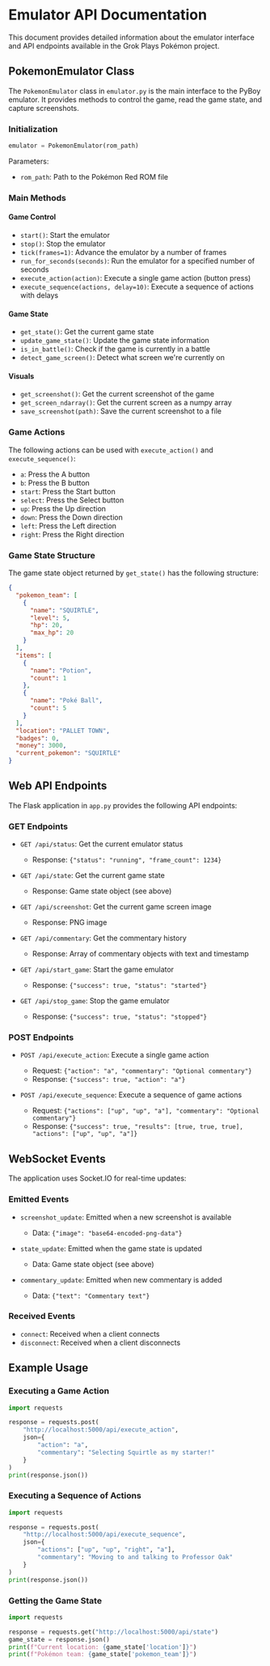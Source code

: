# Emulator API Documentation

This document provides detailed information about the emulator interface and API endpoints available in the Grok Plays Pokémon project.

## PokemonEmulator Class

The `PokemonEmulator` class in `emulator.py` is the main interface to the PyBoy emulator. It provides methods to control the game, read the game state, and capture screenshots.

### Initialization

```python
emulator = PokemonEmulator(rom_path)
```

Parameters:
- `rom_path`: Path to the Pokémon Red ROM file

### Main Methods

#### Game Control

- `start()`: Start the emulator
- `stop()`: Stop the emulator
- `tick(frames=1)`: Advance the emulator by a number of frames
- `run_for_seconds(seconds)`: Run the emulator for a specified number of seconds
- `execute_action(action)`: Execute a single game action (button press)
- `execute_sequence(actions, delay=10)`: Execute a sequence of actions with delays

#### Game State

- `get_state()`: Get the current game state
- `update_game_state()`: Update the game state information
- `is_in_battle()`: Check if the game is currently in a battle
- `detect_game_screen()`: Detect what screen we're currently on

#### Visuals

- `get_screenshot()`: Get the current screenshot of the game
- `get_screen_ndarray()`: Get the current screen as a numpy array
- `save_screenshot(path)`: Save the current screenshot to a file

### Game Actions

The following actions can be used with `execute_action()` and `execute_sequence()`:

- `a`: Press the A button
- `b`: Press the B button
- `start`: Press the Start button
- `select`: Press the Select button
- `up`: Press the Up direction
- `down`: Press the Down direction
- `left`: Press the Left direction
- `right`: Press the Right direction

### Game State Structure

The game state object returned by `get_state()` has the following structure:

```json
{
  "pokemon_team": [
    {
      "name": "SQUIRTLE",
      "level": 5,
      "hp": 20,
      "max_hp": 20
    }
  ],
  "items": [
    {
      "name": "Potion",
      "count": 1
    },
    {
      "name": "Poké Ball",
      "count": 5
    }
  ],
  "location": "PALLET TOWN",
  "badges": 0,
  "money": 3000,
  "current_pokemon": "SQUIRTLE"
}
```

## Web API Endpoints

The Flask application in `app.py` provides the following API endpoints:

### GET Endpoints

- `GET /api/status`: Get the current emulator status
  - Response: `{"status": "running", "frame_count": 1234}`

- `GET /api/state`: Get the current game state
  - Response: Game state object (see above)

- `GET /api/screenshot`: Get the current game screen image
  - Response: PNG image

- `GET /api/commentary`: Get the commentary history
  - Response: Array of commentary objects with text and timestamp

- `GET /api/start_game`: Start the game emulator
  - Response: `{"success": true, "status": "started"}`

- `GET /api/stop_game`: Stop the game emulator
  - Response: `{"success": true, "status": "stopped"}`

### POST Endpoints

- `POST /api/execute_action`: Execute a single game action
  - Request: `{"action": "a", "commentary": "Optional commentary"}`
  - Response: `{"success": true, "action": "a"}`

- `POST /api/execute_sequence`: Execute a sequence of game actions
  - Request: `{"actions": ["up", "up", "a"], "commentary": "Optional commentary"}`
  - Response: `{"success": true, "results": [true, true, true], "actions": ["up", "up", "a"]}`

## WebSocket Events

The application uses Socket.IO for real-time updates:

### Emitted Events

- `screenshot_update`: Emitted when a new screenshot is available
  - Data: `{"image": "base64-encoded-png-data"}`

- `state_update`: Emitted when the game state is updated
  - Data: Game state object (see above)

- `commentary_update`: Emitted when new commentary is added
  - Data: `{"text": "Commentary text"}`

### Received Events

- `connect`: Received when a client connects
- `disconnect`: Received when a client disconnects

## Example Usage

### Executing a Game Action

```python
import requests

response = requests.post(
    "http://localhost:5000/api/execute_action",
    json={
        "action": "a",
        "commentary": "Selecting Squirtle as my starter!"
    }
)
print(response.json())
```

### Executing a Sequence of Actions

```python
import requests

response = requests.post(
    "http://localhost:5000/api/execute_sequence",
    json={
        "actions": ["up", "up", "right", "a"],
        "commentary": "Moving to and talking to Professor Oak"
    }
)
print(response.json())
```

### Getting the Game State

```python
import requests

response = requests.get("http://localhost:5000/api/state")
game_state = response.json()
print(f"Current location: {game_state['location']}")
print(f"Pokémon team: {game_state['pokemon_team']}")
``` 